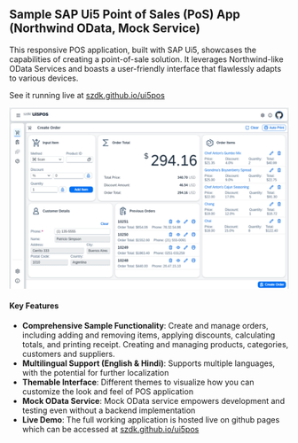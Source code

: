 ## Sample SAP Ui5 Point of Sales (PoS) App (Northwind OData, Mock Service)

This responsive POS application, built with SAP Ui5, showcases the capabilities of creating a point-of-sale solution. It leverages Northwind-like OData Services and boasts a user-friendly interface that flawlessly adapts to various devices.

See it running live at [szdk.github.io/ui5pos](https://szdk.github.io/ui5pos)

![](screenshot.png)

#### Key Features

* **Comprehensive Sample Functionality**: Create and manage orders, including adding and removing items, applying discounts, calculating totals, and printing receipt. Creating and managing products, categories, customers and suppliers.
* **Multilingual Support (English & Hindi)**: Supports multiple languages, with the potential for further localization
* **Themable Interface**: Different themes to visualize how you can customize the look and feel of POS application
* **Mock OData Service**: Mock OData service empowers development and testing even without a backend implementation
* **Live Demo**: The full working application is hosted live on github pages which can be accessed at [szdk.github.io/ui5pos](https://szdk.github.io/ui5pos)
